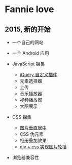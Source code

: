 # Fannie love
## 2015, 新的开始
* 一个自己的网站
* 一个 Android 应用
* JavaScript 锦集
    - [jQuery 自定义插件](/md/jquery_plugin.md)
    - 元素选择器
    - 上传
    - 音乐播放器
    - 视频播放器
    - 大图展示
* CSS 锦集
    - [图片垂直居中](http://www.fflove.top/css/center.html)
    - CSS 伪元素
    - 相册叠加效果
    - [div + css 实现图片轮播](http://www.fflove.top/css/slide.html)

* 浏览器兼容性

